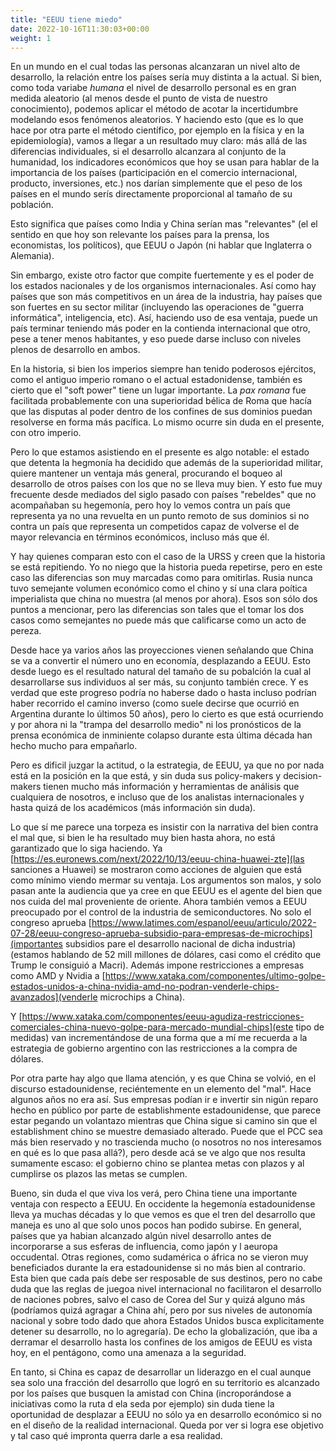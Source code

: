```yaml
---
title: "EEUU tiene miedo"
date: 2022-10-16T11:30:03+00:00
weight: 1
---
```


En un mundo en el cual todas las personas alcanzaran un nivel alto de
desarrollo, la relación entre los países sería muy distinta a la actual.
Si bien, como toda variabe *humana* el nivel de desarrollo personal es 
en gran medida aleatorio (al menos desde el punto de vista de nuestro 
conocimiento), podemos aplicar el método de acotar la incertidumbre modelando
esos fenómenos aleatorios. Y haciendo esto (que es lo que hace por otra 
parte el método científico, por ejemplo en la física y en la epidemiología),
vamos a llegar a un resultado muy claro: más allá de las diferencias individuales,
si el desarrollo alcanzara al conjunto de la humanidad, los indicadores económicos
que hoy se usan para hablar de la importancia de los países (participación en el
comercio internacional, producto, inversiones, etc.) nos darían simplemente que
el peso de los países en el mundo serís directamente proporcional al tamaño de
su población.

Esto significa que países como India y China serían mas "relevantes" (el el 
sentido en que hoy son relevante los países para la prensa, los economistas,
los políticos), que EEUU o Japón (ni hablar que Inglaterra o Alemania).

Sin embargo, existe otro factor que compite fuertemente y es el poder de los
estados nacionales y de los organismos internacionales. Así como hay países que
son más competitivos en un área de la industria, hay países que son fuertes
en su sector militar (incluyendo las operaciones de "guerra informática",
inteligencia, etc). Así, haciendo uso de esa ventaja, puede un país terminar
teniendo más poder en la contienda internacional que otro, pese a tener menos
habitantes, y eso puede darse incluso con niveles plenos de desarrollo en ambos.

En la historia, si bien los imperios siempre han tenido poderosos ejércitos, como
el antiguo imperio romano o el actual estadonidense, también es cierto que el 
"soft power" tiene un lugar importante. La *pax romana* fue facilitada probablemente
con una superioridad bélica de Roma que hacía que las disputas al poder dentro de
los confines de sus dominios puedan resolverse en forma más pacífica. Lo mismo ocurre
sin duda en el presente, con otro imperio.

Pero lo que estamos asistiendo en el presente es algo notable: el estado que detenta
la hegmonía ha decidido que además de la superioridad militar, quiere mantener un 
ventaja más general, procurando el boqueo al desarrollo de otros países con los que
no se lleva muy bien. Y esto fue muy frecuente desde mediados del siglo pasado con
países "rebeldes" que no acompañaban su hegemonía, pero hoy lo vemos contra un país
que representa ya no una revuelta en un punto remoto de sus dominios si no contra un
país que representa un competidos capaz de volverse el de mayor relevancia en 
términos económicos, incluso más que él.

Y hay quienes comparan esto con el caso de la URSS y creen que la historia se
está repitiendo. Yo no niego que la historia pueda repetirse, pero en este caso
las diferencias son muy marcadas como para omitirlas. Rusia nunca tuvo semejante 
volumen económico como el chino y sí una clara poítica imperialista que china no
muestra (al menos por ahora). Esos son sólo dos puntos a mencionar, pero las 
diferencias son tales que el tomar los dos casos como semejantes no puede más
que calificarse como un acto de pereza.

Desde hace ya varios años las proyecciones vienen señalando que China se va a 
convertir el número uno en economía, desplazando a EEUU. Esto 
desde luego es el resultado natural del tamaño de su pobalción la cual al
desarrollarse sus individuos al ser más, su conjunto también crece. Y es verdad que
este progreso podría no haberse dado o hasta incluso podrían haber recorrido el
camino inverso (como suele decirse que ocurrió en Argentina durante lo últimos 50 años),
pero lo cierto es que está ocurriendo y por ahora ni la "trampa del desarrollo medio"
ni los pronósticos de la prensa económica de inminiente colapso durante esta última 
década han hecho mucho para empañarlo.

Pero es dificil juzgar la actitud, o la estrategia, de EEUU, ya que no por nada está en
la posición en la que está, y sin duda sus policy-makers y decision-makers tienen mucho
más información y herramientas de análisis que cualquiera de nosotros, e incluso que
de los analistas internacionales y hasta quizá de los académicos (más información sin duda).

Lo que sí me parece una torpeza es insistir con la narrativa del bien contra el mal que,
si bien le ha resultado muy bien hasta ahora, no está garantizado que lo siga haciendo.
Ya [https://es.euronews.com/next/2022/10/13/eeuu-china-huawei-zte](las sanciones a Huawei)
se mostraron como acciones de alguien que está como mínimo viendo mermar su ventaja. Los 
argumentos son malos, y solo pasan ante la audiencia que ya cree en que EEUU es el agente del 
bien que nos cuida del mal proveniente de oriente. Ahora también vemos a EEUU preocupado
por el control de la industria de semiconductores. No solo el congreso aprueba
[https://www.latimes.com/espanol/eeuu/articulo/2022-07-28/eeuu-congreso-aprueba-subsidio-para-empresas-de-microchips](importantes subsidios pare el desarrollo nacional de dicha industria)
(estamos hablando de 52 mill millones de dólares, casi como el crédito que Trump le 
consiguió a Macri). Además impone restricciones a empresas como AMD y Nvidia
a [https://www.xataka.com/componentes/ultimo-golpe-estados-unidos-a-china-nvidia-amd-no-podran-venderle-chips-avanzados](venderle microchips a China).

Y [https://www.xataka.com/componentes/eeuu-agudiza-restricciones-comerciales-china-nuevo-golpe-para-mercado-mundial-chips](este tipo de medidas) van incrementándose de una forma que a mí me recuerda
a la estrategia de gobierno argentino con las restricciones a la compra de dólares.

Por otra parte hay algo que llama atención, y es que China se volvió, en el discurso estadounidense,
reciéntemente en un elemento del "mal". Hace algunos años no era así. Sus empresas podían ir 
e invertir sin nigún reparo hecho en público por parte de establishmente estadounidense, que parece
estar pegando un volantazo mientras que China sigue si camino sin que el establishment chino se muestre
demasiado alterado. Puede que el PCC sea más bien reservado y no trascienda mucho (o nosotros
no nos interesamos en qué es lo que pasa allá?), pero desde acá se ve algo que nos resulta sumamente
escaso: el gobierno chino se plantea metas con plazos y al cumplirse os plazos las metas se cumplen.

Bueno, sin duda el que viva los verá, pero China tiene una importante ventaja
con respecto a EEUU. En occidente la hegemonía estadounidense lleva ya muchas
décadas y lo que vemos es que el tren del desarrollo que maneja es uno al que
solo unos pocos han podido subirse. En general, países que ya habian alcanzado
algún nivel desarrollo antes de incorporarse a sus esferas de influencia, como
japón y l aeuropa occudental. Otras regiones, como sudamérica o áfrica no se
vieron muy beneficiados durante la era estadounidense si no más bien al
contrario. Esta bien que cada país debe ser resposable de sus destinos, pero no
cabe duda que las reglas de juegoa nivel internacional no facilitaron el
desarrollo de naciones pobres, salvo el caso de Corea del Sur y quizá alguno
más (podríamos quizá agragar a China ahí, pero por sus niveles de autonomía
nacional y sobre todo dado que ahora Estados Unidos busca explicitamente detener
su desarrollo, no lo agregaría). De echo la globalización, que iba a derramar
el desarrollo hasta los confines de los amigos de EEUU es vista hoy, en el
pentágono, como una amenaza a la seguridad.

En tanto, si China es capaz de desarrollar un liderazgo en el cual aunque sea
solo una fracción del desarrollo que logró en su territorio es alcanzado por los
países que busquen la amistad con China (incroporándose a iniciativas como la
ruta d ela seda por ejemplo) sin duda tiene la oportunidad de desplazar a EEUU no
sólo ya en desarrollo económico si no en el diseño de la realidad internacional. Queda
por ver si logra ese objetivo y tal caso qué impronta querra darle a esa realidad.

